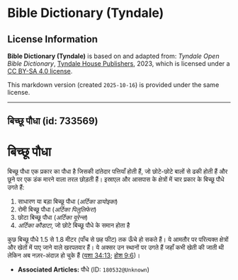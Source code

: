# Bible Dictionary (Tyndale)

## License Information

**Bible Dictionary (Tyndale)** is based on and adapted from: _Tyndale Open Bible Dictionary_, [Tyndale House Publishers](https://tyndaleopenresources.com/), 2023, which is licensed under a [CC BY-SA 4.0 license](https://creativecommons.org/licenses/by-sa/4.0/legalcode.en).

This markdown version (created `2025-10-16`) is provided under the same license.



--------------------------------

## बिच्छू पौधा (id: 733569)

बिच्छू पौधा
===========

बिच्छू पौधा एक प्रकार का पौधा है जिसकी दांतेदार पत्तियाँ होती हैं, जो छोटे\-छोटे बालों से ढकी होती हैं और छूने पर एक डंक मारने वाला तरल छोड़ती हैं। इस्राएल और आसपास के क्षेत्रों में चार प्रकार के बिच्छू पौधे उगते हैं:

1. साधारण या बड़ा बिच्छू पौधा (*अर्टिका डायोइका*)
2. रोमी बिच्छू पौधा (*अर्टिका पिलुलिफेरा*)
3. छोटा बिच्छू पौधा (*अर्टिका यूरेन्स*)
4. *अर्टिका कौडाटा*, जो छोटे बिच्छू पौधे के समान होता है

कुछ बिच्छू पौधे 1\.5 से 1\.8 मीटर (पाँच से छह फीट) तक ऊँचे हो सकते हैं। ये आमतौर पर परित्यक्त क्षेत्रों और खेतों में पाए जाने वाले खरपतवार हैं। ये अक्सर उन स्थानों पर उगते हैं जहाँ कभी खेती की जाती थी लेकिन अब नज़र\-अंदाज़ हो चुके हैं ([यशा 34:13](https://ref.ly/Isa34:13); [होश 9:6](https://ref.ly/Hos9:6))।

* **Associated Articles:** पौधे (ID: `180532@Unknown`)

